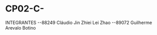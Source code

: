 # CP02-C-
INTEGRANTES
--88249               Cláudio Jin Zhiei Lei Zhao
--89072               Guilherme Arevalo Botino
